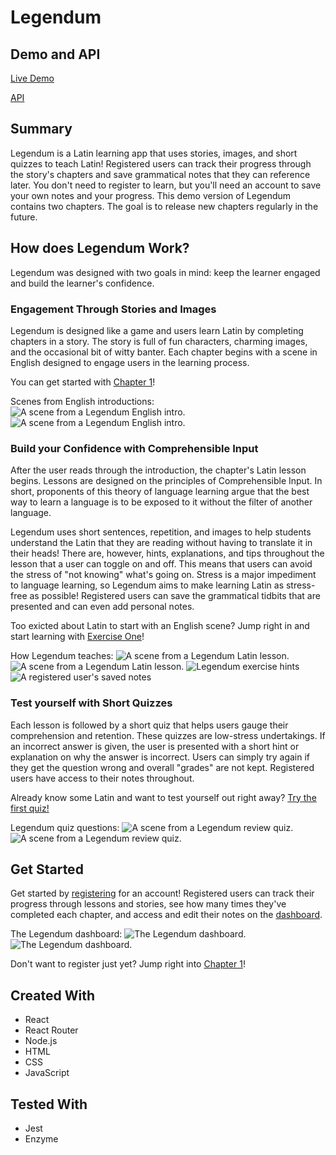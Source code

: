 # Legendum

## Demo and API
[Live Demo](https://legendum.herokuapp.com/)

[API](https://github.com/lkarper/legendum-server)

## Summary
Legendum is a Latin learning app that uses stories, images, and short quizzes to teach Latin!  Registered users can track their progress through the story's chapters and save grammatical notes that they can reference later.  You don't need to register to learn, but you'll need an account to save your own notes and your progress.  This demo version of Legendum contains two chapters.  The goal is to release new chapters regularly in the future.

## How does Legendum Work?
Legendum was designed with two goals in mind: keep the learner engaged and build the learner's confidence.

### Engagement Through Stories and Images
Legendum is designed like a game and users learn Latin by completing chapters in a story.  The story is full of fun characters, charming images, and the occasional bit of witty banter.  Each chapter begins with a scene in English designed to engage users in the learning process.

You can get started with [Chapter 1](https://legendum.herokuapp.com/game/story/1)!

Scenes from English introductions:
![A scene from a Legendum English intro.](public/images/screenshots/story_1.png)
![A scene from a Legendum English intro.](public/images/screenshots/story_2.png)


### Build your Confidence with Comprehensible Input
After the user reads through the introduction, the chapter's Latin lesson begins. Lessons are designed on the principles of Comprehensible Input. In short, proponents of this theory of language learning argue that the best way to learn a language is to be exposed to it without the filter of another language.

Legendum uses short sentences, repetition, and images to help students understand the Latin that they are reading without having to translate it in their heads!  There are, however, hints, explanations, and tips throughout the lesson that a user can toggle on and off. This means that users can avoid the stress of "not knowing" what's going on. Stress is a major impediment to language learning, so Legendum aims to make learning Latin as stress-free as possible!  Registered users can save the grammatical tidbits that are presented and can even add personal notes.

Too exicted about Latin to start with an English scene?  Jump right in and start learning with [Exercise One](https://legendum.herokuapp.com/game/exercises/1/learn)!

How Legendum teaches:
![A scene from a Legendum Latin lesson.](public/images/screenshots/learn_1.png)
![A scene from a Legendum Latin lesson.](public/images/screenshots/learn_2.png)
![Legendum exercise hints](public/images/screenshots/hints.png)
![A registered user's saved notes](public/images/screenshots/notes.png)

### Test yourself with Short Quizzes
Each lesson is followed by a short quiz that helps users gauge their comprehension and retention.  These quizzes are low-stress undertakings.  If an incorrect answer is given, the user is presented with a short hint or explanation on why the answer is incorrect.  Users can simply try again if they get the question wrong and overall "grades" are not kept.  Registered users have access to their notes throughout.

Already know some Latin and want to test yourself out right away?  [Try the first quiz!](https://legendum.herokuapp.com/game/exercises/1/do)

Legendum quiz questions:
![A scene from a Legendum review quiz.](public/images/screenshots/do_1.png)
![A scene from a Legendum review quiz.](public/images/screenshots/do_2.png)

## Get Started
Get started by [registering](https://legendum.herokuapp.com/register) for an account!
Registered users can track their progress through lessons and stories, see how many times they've completed each chapter, and access and edit their notes on the [dashboard](https://legendum.herokuapp.com/dashboard).

The Legendum dashboard:
![The Legendum dashboard.](public/images/screenshots/dashboard_1.png)
![The Legendum dashboard.](public/images/screenshots/dashboard_2.png)

Don't want to register just yet? Jump right into [Chapter 1](https://legendum.herokuapp.com/game/story/1)!

## Created With
* React
* React Router
* Node.js
* HTML
* CSS
* JavaScript

## Tested With
* Jest
* Enzyme
